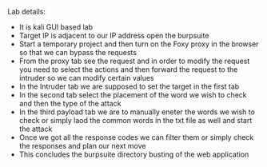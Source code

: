 Lab details: 

- It is kali GUI based lab
- Target IP is adjacent to our IP address open the burpsuite
- Start a temporary project and then turn on the Foxy proxy in the browser so that we can bypass the requests
- From the proxy tab see the request and in order to modify the request you need to select the actions and then forward the request to the intruder so we can modify certain values
- In the Intruder tab we are supposed to set the target in the first tab
- In the second tab select the placement of the word we wish to check and then the type of the attack
- In the third payload tab we are to manually eneter the words we wish to check or simply laod the common words in the txt file as well and start the attack
- Once we got all the response codes we can filter them or simply check the responses and plan our next move
- This concludes the burpsuite directory busting of the web application